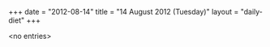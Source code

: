 +++
date = "2012-08-14"
title = "14 August 2012 (Tuesday)"
layout = "daily-diet"
+++

<p>&lt;no entries&gt;</p>